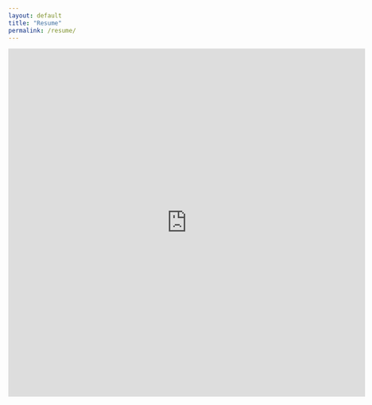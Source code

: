 ```yaml
---
layout: default
title: "Resume"
permalink: /resume/
---
```



<iframe src="https://drive.google.com/file/d/1qHQ7wmjQUoMmaLwl2PScRj6g5B84PaoR/preview?usp=sharing" style="width:718px; height:700px;" frameborder="0"></iframe>

